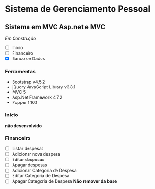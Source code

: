 # Sistema de Gerenciamento Pessoal
## Sistema em MVC Asp.net e MVC
*Em Construção*
- [ ] Inicio
- [ ] Financeiro
- [x] Banco de Dados

### Ferramentas
- Bootstrap v4.5.2
- jQuery JavaScript Library v3.3.1
- MVC 5
- Asp.Net Framework 4.7.2
- Popper 1.16.1

### Inicio
**não desenvolvido**

### Financeiro
- [ ] Listar despesas 
- [ ] Adicionar nova despesa
- [ ] Editar despesas
- [ ] Apagar despesas
- [ ] Adicionar Categoria de Despesa
- [ ] Editar Categoria de Despesa
- [ ] Apagar Categoria de Despesa **Não remover da base**